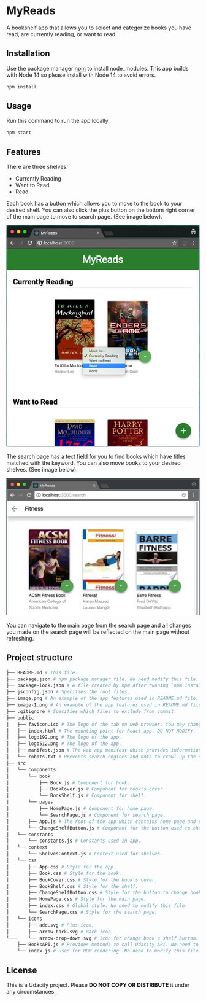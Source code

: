 # MyReads

A bookshelf app that allows you to select and categorize books you have read, are currently reading, or want to read.

## Installation

Use the package manager [npm](https://www.npmjs.com) to install node_modules. This app builds with Node 14 so please install with Node 14 to avoid errors.

```bash
npm install
```

## Usage

Run this command to run the app locally.

```bash
npm start
```

## Features

There are three shelves:

- Currently Reading
- Want to Read
- Read

Each book has a button which allows you to move to the book to your desired shelf. You can also click the plus button on the bottom right corner of the main page to move to search page. (See image below).

![Alt text](image.png)

The search page has a text field for you to find books which have titles matched with the keyword. You can also move books to your desired shelves. (See image below).

![Alt text](image-1.png)

You can navigate to the main page from the search page and all changes you made on the search page will be reflected on the main page without refreshing.

## Project structure

```bash
├── README.md # This file.
├── package.json # npm package manager file. No need modify this file.
├── package-lock.json # A file created by npm after running `npm install`.
├── jsconfig.json # Specifies the root files.
├── image.png # An example of the app features used in README.md file.
├── image-1.png # An example of the app features used in README.md file.
├── .gitignore # Specifies which files to exclude from commit.
├── public
│   ├── favicon.ico # The logo of the tab on web browser. You may change if you wish.
│   ├── index.html # The mounting point for React app. DO NOT MODIFY.
│   ├── logo192.png # The logo of the app.
│   ├── logo512.png # The logo of the app.
│   ├── manifest.json # The web app manifest which provides information about the application.
│   └── robots.txt # Prevents search engines and bots to crawl up the sites.
├── src
│   └── components
│       └── book
│           ├── Book.js # Component for book.
│           ├── BookCover.js # Component for book's cover.
│           └── BookShelf.js # Component for shelf.
│       └── pages
│           ├── HomePage.js # Component for home page.
│           └── SearchPage.js # Component for search page.
│       ├── App.js # The root of the app which contains home page and search page.
│       └── ChangeShelfButton.js # Component for the button used to change book's shelf.
│   └── constants
│       └── constants.js # Constants used in app.
│   └── context
│       └── ShelvesContext.js # Context used for shelves.
│   └── css
│       ├── App.css # Style for the app.
│       ├── Book.css # Style for the book.
│       ├── BookCover.css # Style for the book's cover.
│       ├── BookShelf.css # Style for the shelf.
│       ├── ChangeShelfButton.css # Style for the button to change book's shelf.
│       ├── HomePage.css # Style for the main page.
│       ├── index.css # Global style. No need to modify this file.
│       └── SearchPage.css # Style for the search page.
│   └── icons
│       ├── add.svg # Plus icon.
│       ├── arrow-back.svg # Back icon.
└───    └── arrow-drop-down.svg # Icon for change book's shelf button.
    ├── BooksAPI.js # Provides methods to call Udacity API. No need to modify this file.
    └── index.js # Used for DOM rendering. No need to modify this file.
```

## License

This is a Udacity project. Please **DO NOT COPY OR DISTRIBUTE** it under any circumstances.
